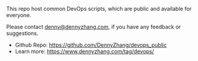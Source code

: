 This repo host common DevOps scripts, which are public and available for everyone.

Please contact denny@dennyzhang.com, if you have any feedback or suggestions.

- Github Repo: https://github.com/DennyZhang/devops_public
- Learn more: https://www.dennyzhang.com/tag/devops/
